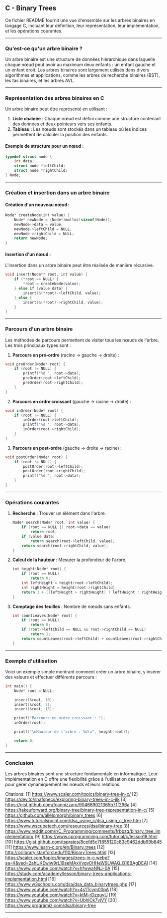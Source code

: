 ## C - Binary Trees

Ce fichier README fournit une vue d'ensemble sur les arbres binaires en langage C, incluant leur définition, leur représentation, leur implémentation, et les opérations courantes.

---

### **Qu'est-ce qu'un arbre binaire ?**
Un arbre binaire est une structure de données hiérarchique dans laquelle chaque nœud peut avoir au maximum deux enfants : un enfant gauche et un enfant droit. Les arbres binaires sont largement utilisés dans divers algorithmes et applications, comme les arbres de recherche binaires (BST), les tas binaires, et les arbres AVL.

---

### **Représentation des arbres binaires en C**
Un arbre binaire peut être représenté en utilisant :
1. **Liste chaînée** : Chaque nœud est défini comme une structure contenant des données et deux pointeurs vers ses enfants.
2. **Tableau** : Les nœuds sont stockés dans un tableau où les indices permettent de calculer la position des enfants.

#### Exemple de structure pour un nœud :
```c
typedef struct node {
    int data;
    struct node *leftChild;
    struct node *rightChild;
} Node;
```

---

### **Création et insertion dans un arbre binaire**
#### Création d'un nouveau nœud :
```c
Node* createNode(int value) {
    Node* newNode = (Node*)malloc(sizeof(Node));
    newNode->data = value;
    newNode->leftChild = NULL;
    newNode->rightChild = NULL;
    return newNode;
}
```

#### Insertion d'un nœud :
L'insertion dans un arbre binaire peut être réalisée de manière récursive.
```c
void insert(Node** root, int value) {
    if (*root == NULL) {
        *root = createNode(value);
    } else if (value data) {
        insert(&(*root)->leftChild, value);
    } else {
        insert(&(*root)->rightChild, value);
    }
}
```

---

### **Parcours d'un arbre binaire**
Les méthodes de parcours permettent de visiter tous les nœuds de l'arbre. Les trois principaux types sont :

1. **Parcours en pré-ordre** (racine → gauche → droite) :
```c
void preOrder(Node* root) {
    if (root != NULL) {
        printf("%d ", root->data);
        preOrder(root->leftChild);
        preOrder(root->rightChild);
    }
}
```

2. **Parcours en ordre croissant** (gauche → racine → droite) :
```c
void inOrder(Node* root) {
    if (root != NULL) {
        inOrder(root->leftChild);
        printf("%d ", root->data);
        inOrder(root->rightChild);
    }
}
```

3. **Parcours en post-ordre** (gauche → droite → racine) :
```c
void postOrder(Node* root) {
    if (root != NULL) {
        postOrder(root->leftChild);
        postOrder(root->rightChild);
        printf("%d ", root->data);
    }
}
```

---

### **Opérations courantes**
1. **Recherche** : Trouver un élément dans l'arbre.
   ```c
   Node* search(Node* root, int value) {
       if (root == NULL || root->data == value)
           return root;
       if (value data)
           return search(root->leftChild, value);
       return search(root->rightChild, value);
   }
   ```

2. **Calcul de la hauteur** : Mesurer la profondeur de l'arbre.
   ```c
   int height(Node* root) {
       if (root == NULL)
           return 0;
       int leftHeight = height(root->leftChild);
       int rightHeight = height(root->rightChild);
       return 1 + ((leftHeight > rightHeight) ? leftHeight : rightHeight);
   }
   ```

3. **Comptage des feuilles** : Nombre de nœuds sans enfants.
   ```c
   int countLeaves(Node* root) {
       if (root == NULL)
           return 0;
       if (root->leftChild == NULL && root->rightChild == NULL)
           return 1;
       return countLeaves(root->leftChild) + countLeaves(root->rightChild);
   }
   ```

---

### **Exemple d'utilisation**
Voici un exemple simple montrant comment créer un arbre binaire, y insérer des valeurs et effectuer différents parcours :
```c
int main() {
    Node* root = NULL;

    insert(&root, 10);
    insert(&root, 5);
    insert(&root, 15);

    printf("Parcours en ordre croissant : ");
    inOrder(root);

    printf("\nHauteur de l'arbre : %d\n", height(root));

    return 0;
}
```

---

### **Conclusion**
Les arbres binaires sont une structure fondamentale en informatique. Leur implémentation en C offre une flexibilité grâce à l'utilisation des pointeurs pour gérer dynamiquement les nœuds et leurs relations.

Citations:
[1] https://www.scaler.com/topics/binary-tree-in-c/
[2] https://dev.to/shafspecs/exploring-binary-trees-in-c-jlk
[3] https://gist.github.com/fcannizzaro/904669021365b71f296a
[4] https://takeuforward.org/binary-tree/binary-tree-representation-in-c/
[5] https://github.com/allelomorph/binary_trees
[6] https://www.tutorialspoint.com/dsa_using_c/dsa_using_c_tree.htm
[7] https://www.wscubetech.com/resources/dsa/binary-tree
[8] https://www.reddit.com/r/C_Programming/comments/frbbzq/binary_tree_implementation/
[9] https://www.cprogramming.com/tutorial/c/lesson18.html
[10] https://gist.github.com/tsprates/8cefd5c7f855120c83c9462ddb99b845
[11] https://www.learn-c.org/en/Binary_trees
[12] http://cslibrary.stanford.edu/110/BinaryTrees.html
[13] https://scaler.com/topics/images/trees-in-c.webp?sa=X&ved=2ahUKEwiw9rL19seMAxVygv0HHeW9LWAQ_B16BAgDEAI
[14] https://www.youtube.com/watch?v=hfwwaNNJ-0A
[15] https://study.com/academy/lesson/binary-trees-applications-implementation.html
[16] https://www.w3schools.com/dsa/dsa_data_binarytrees.php
[17] https://www.youtube.com/watch?v=4s1Tcvm00pA
[18] https://www.youtube.com/watch?v=ktM-rDzquyU
[19] https://www.youtube.com/watch?v=UbhlOk7vjVY
[20] https://www.programiz.com/dsa/binary-tree

---